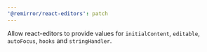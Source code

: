 ```yaml
---
'@remirror/react-editors': patch
---
```


Allow react-editors to provide values for `initialContent`, `editable`, `autoFocus`, `hooks` and `stringHandler`.
